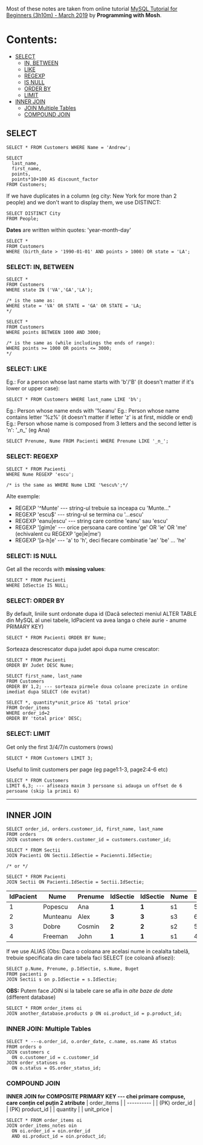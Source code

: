 Most of these notes are taken from online tutorial [MySQL Tutorial for Beginners (3h10m) - March 2019](https://www.youtube.com/watch?v=7S_tz1z_5bA) by **Programming with Mosh**.

# Contents:
* [SELECT](#SELECT)
  * [IN, BETWEEN](#SELECT_IN)
  * [LIKE](#SELECT_LIKE)
  * [REGEXP](#SELECT_REGEXP)
  * [IS NULL](#SELECT_IS_NULL)
  * [ORDER BY](#SELECT_ORDERBY)
  * [LIMIT](#SELECT_LIMIT)
* [INNER JOIN](#INNERJOIN)
  * [JOIN Multiple Tables](#INNERJOIN_MULTIPLE)
  * [COMPOUND JOIN](#INNERJOIN_COMPOUND)


## <a name="SELECT"></a>SELECT
```
SELECT * FROM Customers WHERE Name = 'Andrew';
```

```
SELECT
  last_name,
  first_name,
  points,
  points*10+100 AS discount_factor
FROM Customers;
```

If we have duplicates in a column (eg city: New York for more than 2 people) and we don't want to display them, we use DISTINCT:
```
SELECT DISTINCT City
FROM People;
```

**Dates** are written within quotes: 'year-month-day'
```
SELECT *
FROM Customers
WHERE (birth_date > '1990-01-01' AND points > 1000) OR state = 'LA';
```

### <a name="SELECT_IN"></a>SELECT: IN, BETWEEN
```
SELECT *
FROM Customers
WHERE state IN ('VA','GA','LA');

/* is the same as:
WHERE state = 'VA' OR STATE = 'GA' OR STATE = 'LA;
*/
```
```
SELECT *
FROM Customers
WHERE points BETWEEN 1000 AND 3000;

/* is the same as (while includings the ends of range):
WHERE points >= 1000 OR points <= 3000;
*/
```

### <a name="SELECT_LIKE"></a>SELECT: LIKE
Eg.: For a person whose last name starts with 'b'/'B' (it doesn't matter if it's lower or upper case):
```
SELECT * FROM Customers WHERE last_name LIKE 'b%';
```
Eg.: Person whose name ends with '%eanu'
Eg.: Person whose name contains letter '%z%' (it doesn't matter if letter 'z' is at first, middle or end)
Eg.: Person whose name is composed from 3 letters and the second letter is 'n': '\_n\_' (eg Ana)
```
SELECT Prenume, Nume FROM Pacienti WHERE Prenume LIKE '_n_';
```

### <a name="SELECT_REGEXP"></a>SELECT: REGEXP
```
SELECT * FROM Pacienti
WHERE Nume REGEXP 'escu';

/* is the same as WHERE Nume LIKE '%escu%';*/
```
Alte exemple:
* REGEXP '^Munte' --- string-ul trebuie sa inceapa cu 'Munte..."
* REGEXP 'escu$' --- string-ul se termina cu '...escu'
* REGEXP 'eanu|escu' --- string care contine 'eanu' sau 'escu'
* REGEXP '[gim]e' --- orice persoana care contine 'ge' OR 'ie' OR 'me' (echivalent cu REGEXP 'ge|ie|me')
* REGEXP '[a-h]e' --- 'a' to 'h', deci fiecare combinatie 'ae' 'be' ... 'he'

### <a name="SELECT_IS_NULL"></a>SELECT: IS NULL
Get all the records with **missing values**:
```
SELECT * FROM Pacienti
WHERE IdSectie IS NULL;
```

### <a name="SELECT_ORDERBY"></a>SELECT: ORDER BY
By default, liniile sunt ordonate dupa id (Dacă selectezi meniul ALTER TABLE din MySQL al unei tabele, IdPacient va avea langa o cheie aurie - anume PRIMARY KEY)
```
SELECT * FROM Pacienti ORDER BY Nume;
```
Sorteaza descrescator dupa judet apoi dupa nume crescator:
```
SELECT * FROM Pacienti
ORDER BY Judet DESC Nume;
```
```
SELECT first_name, last_name
FROM Customers
ORDER BY 1,2; --- sorteaza pirmele doua coloane precizate in ordine imediat dupa SELECT (de evitat)
```
```
SELECT *, quantity*unit_price AS 'total price'
FROM Order_items
WHERE order_id=2
ORDER BY 'total price' DESC;
```

### <a name="SELECT_LIMIT"></a>SELECT: LIMIT
Get only the first 3/4/7/n customers (rows)
```
SELECT * FROM Customers LIMIT 3;
```
Useful to limit customers per page (eg page1:1-3, page2:4-6 etc)
```
SELECT * FROM Customers
LIMIT 6,3; --- afiseaza maxim 3 persoane si adauga un offset de 6 persoane (skip la primii 6)
```

---

## <a name="INNERJOIN"></a>INNER JOIN
```
SELECT order_id, orders.customer_id, first_name, last_name
FROM orders
JOIN customers ON orders.customer_id = customers.customer_id;
```
```
SELECT * FROM Sectii
JOIN Pacienti ON Sectii.IdSectie = Paciennti.IdSectie;

/* or */

SELECT * FROM Pacienti
JOIN Sectii ON Pacienti.IdSectie = Sectii.IdSectie;
```
| IdPacient | Nume        | Prenume | IdSectie | IdSectie | Nume | Buget |
| --------- | ----------- | ------- | -------- | -------- | --- | ----- |
| 1   | Popescu    | Ana | **1** | **1** | s1 | 5500
| 2   | Munteanu    | Alex | **3** | **3** | s3 | 6000
| 3   |     Dobre   | Cosmin | **2** | **2** | s2 | 5200 |
| 4   |     Freeman | John | **1** | **1** | s1 | 4000 |

If we use ALIAS (Obs: Daca o coloana are acelasi nume in cealalta tabelă, trebuie specificata din care tabela faci SELECT (ce coloană afisezi):
```
SELECT p.Nume, Prenume, p.IdSectie, s.Nume, Buget
FROM pacienti p
JOIN Sectii s on p.IdSectie = s.IdSectie;
```
**OBS:** Putem face JOIN si la tabele care se afla in _alte baze de date_ (different database)
```
SELECT * FROM order_items oi
JOIN another_database.products p ON oi.product_id = p.product_id;
```

### <a name="INNERJOIN_MULTIPLE"></a>INNER JOIN: Multiple Tables
```
SELECT * ---o.order_id, o.order_date, c.name, os.name AS status
FROM orders o
JOIN customers c
  ON o.customer_id = c.customer_id
JOIN order_statuses os
  ON o.status = OS.order_status_id;
```

### <a name="INNERJOIN_COMPOUND"></a>COMPOUND JOIN
**INNER JOIN for COMPOSITE PRIMARY KEY --- chei primare compuse, care conțin cel puțin 2 atribute**
| order_items |
| ---------- |
| (PK) order_id |
| (PK) product_id |
| quantity |
| unit_price |
```
SELECT * FROM order_items oi
JOIN order_items_notes oin
  ON oi.order_id = oin.order_id
  AND oi.product_id = oin.product_id;
```


